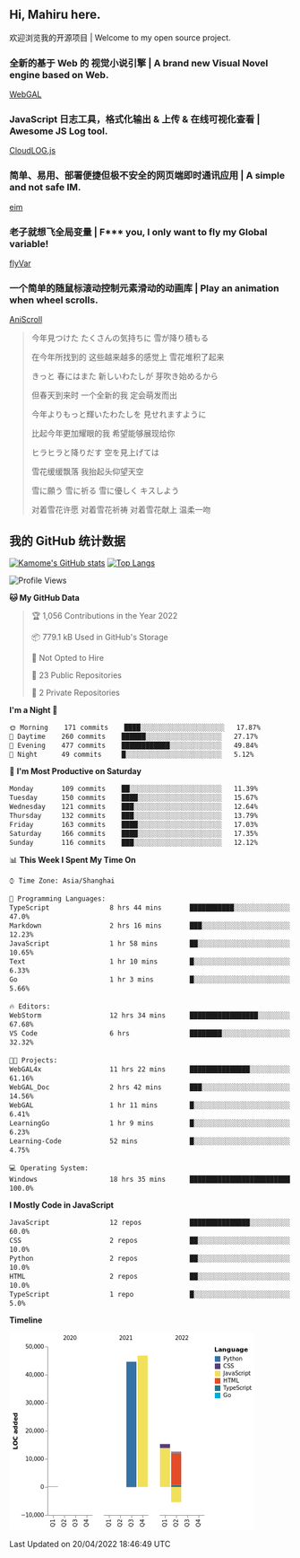 ## Hi, Mahiru here.

欢迎浏览我的开源项目 | Welcome to my open source project.

### 全新的基于 Web 的 视觉小说引擎 | A brand new Visual Novel engine based on Web.

[WebGAL](https://github.com/MakinoharaShoko/WebGAL)

### JavaScript 日志工具，格式化输出 & 上传 & 在线可视化查看 | Awesome JS Log tool.

[CloudLOG.js](https://github.com/MakinoharaShoko/CloudLog.JS)

### 简单、易用、部署便捷但极不安全的网页端即时通讯应用 | A simple and not safe IM.

[eim](https://github.com/MakinoharaShoko/eim)

### 老子就想飞全局变量 | F*** you, I only want to fly my Global variable!

[flyVar](https://github.com/MakinoharaShoko/flyVar)

### 一个简单的随鼠标滚动控制元素滑动的动画库 | Play an animation when wheel scrolls.

[AniScroll](https://github.com/MakinoharaShoko/AniScroll)

> 今年見つけた たくさんの気持ちに 雪が降り積もる  
> 
> 在今年所找到的 这些越来越多的感觉上 雪花堆积了起来  
> 
> きっと 春にはまた 新しいわたしが 芽吹き始めるから  
> 
> 但春天到来时 一个全新的我 定会萌发而出  
> 
> 今年よりもっと輝いたわたしを 見せれますように  
> 
> 比起今年更加耀眼的我 希望能够展现给你  
> 
> ヒラヒラと降りだす 空を見上げては  
> 
> 雪花缓缓飘落 我抬起头仰望天空  
> 
> 雪に願う 雪に祈る 雪に優しく キスしよう  
> 
> 对着雪花许愿 对着雪花祈祷 对着雪花献上 温柔一吻

## 我的 GitHub 统计数据

[![Kamome's GitHub stats](https://github-readme-stats.vercel.app/api?username=MakinoharaShoko)](https://github.com/anuraghazra/github-readme-stats)
[![Top Langs](https://github-readme-stats.vercel.app/api/top-langs/?username=MakinoharaShoko&layout=compact)](https://github.com/anuraghazra/github-readme-stats)

<!--
**MakinoharaShoko/MakinoharaShoko** is a ✨ _special_ ✨ repository because its `README.md` (this file) appears on your GitHub profile.

Here are some ideas to get you started:

- 🔭 I’m currently working on ...
- 🌱 I’m currently learning ...
- 👯 I’m looking to collaborate on ...
- 🤔 I’m looking for help with ...
- 💬 Ask me about ...
- 📫 How to reach me: ...
- 😄 Pronouns: ...
- ⚡ Fun fact: ...
-->

<!--START_SECTION:waka-->
![Profile Views](http://img.shields.io/badge/Profile%20Views-6-blue)

**🐱 My GitHub Data** 

> 🏆 1,056 Contributions in the Year 2022
 > 
> 📦 779.1 kB Used in GitHub's Storage 
 > 
> 🚫 Not Opted to Hire
 > 
> 📜 23 Public Repositories 
 > 
> 🔑 2 Private Repositories  
 > 
**I'm a Night 🦉** 

```text
🌞 Morning    171 commits    ████░░░░░░░░░░░░░░░░░░░░░   17.87% 
🌆 Daytime    260 commits    ██████░░░░░░░░░░░░░░░░░░░   27.17% 
🌃 Evening    477 commits    ████████████░░░░░░░░░░░░░   49.84% 
🌙 Night      49 commits     █░░░░░░░░░░░░░░░░░░░░░░░░   5.12%

```
📅 **I'm Most Productive on Saturday** 

```text
Monday       109 commits    ██░░░░░░░░░░░░░░░░░░░░░░░   11.39% 
Tuesday      150 commits    ████░░░░░░░░░░░░░░░░░░░░░   15.67% 
Wednesday    121 commits    ███░░░░░░░░░░░░░░░░░░░░░░   12.64% 
Thursday     132 commits    ███░░░░░░░░░░░░░░░░░░░░░░   13.79% 
Friday       163 commits    ████░░░░░░░░░░░░░░░░░░░░░   17.03% 
Saturday     166 commits    ████░░░░░░░░░░░░░░░░░░░░░   17.35% 
Sunday       116 commits    ███░░░░░░░░░░░░░░░░░░░░░░   12.12%

```


📊 **This Week I Spent My Time On** 

```text
⌚︎ Time Zone: Asia/Shanghai

💬 Programming Languages: 
TypeScript               8 hrs 44 mins       ███████████░░░░░░░░░░░░░░   47.0% 
Markdown                 2 hrs 16 mins       ███░░░░░░░░░░░░░░░░░░░░░░   12.23% 
JavaScript               1 hr 58 mins        ██░░░░░░░░░░░░░░░░░░░░░░░   10.65% 
Text                     1 hr 10 mins        █░░░░░░░░░░░░░░░░░░░░░░░░   6.33% 
Go                       1 hr 3 mins         █░░░░░░░░░░░░░░░░░░░░░░░░   5.66%

🔥 Editors: 
WebStorm                 12 hrs 34 mins      █████████████████░░░░░░░░   67.68% 
VS Code                  6 hrs               ████████░░░░░░░░░░░░░░░░░   32.32%

🐱‍💻 Projects: 
WebGAL4x                 11 hrs 22 mins      ███████████████░░░░░░░░░░   61.16% 
WebGAL_Doc               2 hrs 42 mins       ███░░░░░░░░░░░░░░░░░░░░░░   14.56% 
WebGAL                   1 hr 11 mins        █░░░░░░░░░░░░░░░░░░░░░░░░   6.41% 
LearningGo               1 hr 9 mins         █░░░░░░░░░░░░░░░░░░░░░░░░   6.23% 
Learning-Code            52 mins             █░░░░░░░░░░░░░░░░░░░░░░░░   4.75%

💻 Operating System: 
Windows                  18 hrs 35 mins      █████████████████████████   100.0%

```

**I Mostly Code in JavaScript** 

```text
JavaScript               12 repos            ███████████████░░░░░░░░░░   60.0% 
CSS                      2 repos             ██░░░░░░░░░░░░░░░░░░░░░░░   10.0% 
Python                   2 repos             ██░░░░░░░░░░░░░░░░░░░░░░░   10.0% 
HTML                     2 repos             ██░░░░░░░░░░░░░░░░░░░░░░░   10.0% 
TypeScript               1 repo              █░░░░░░░░░░░░░░░░░░░░░░░░   5.0%

```


**Timeline**

![Chart not found](https://raw.githubusercontent.com/MakinoharaShoko/MakinoharaShoko/main/charts/bar_graph.png) 


 Last Updated on 20/04/2022 18:46:49 UTC
<!--END_SECTION:waka-->
